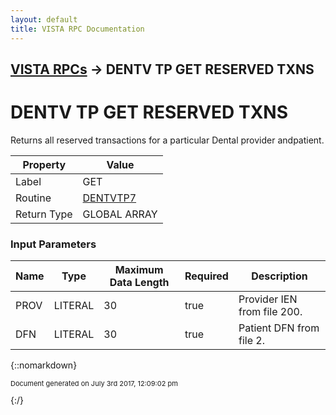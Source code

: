 ```yaml
---
layout: default
title: VISTA RPC Documentation
---
```


## [VISTA RPCs](TableOfContents) &#8594; DENTV TP GET RESERVED TXNS
# DENTV TP GET RESERVED TXNS

Returns all reserved transactions for a particular Dental provider andpatient.

Property | Value
--- | ---
Label | GET
Routine | [DENTVTP7](http://code.osehra.org/dox/Routine_DENTVTP7_source.html)
Return Type | GLOBAL ARRAY


### Input Parameters

Name | Type | Maximum Data Length | Required | Description
--- | --- | --- | --- | ---
PROV | LITERAL | 30 | true | Provider IEN from file 200.
DFN | LITERAL | 30 | true | Patient DFN from file 2.



{::nomarkdown} <br/><p style="font-size: 11px">Document generated on July 3rd 2017, 12:09:02 pm</p>{:/}